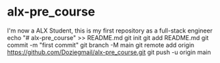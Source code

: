 # alx-pre_course
I'm now a ALX Student, this is my first repository as a full-stack engineer
echo "# alx-pre_course" >> README.md
git init
git add README.md
git commit -m "first commit"
git branch -M main
git remote add origin https://github.com/Doziegmail/alx-pre_course.git
git push -u origin main
